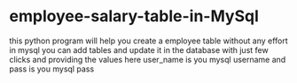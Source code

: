 # employee-salary-table-in-MySql
this python program will help you create a employee table 
without any effort in mysql
you can add tables and update it in the database
with just few clicks and providing the values 
here user_name is you mysql username and pass is you mysql pass
